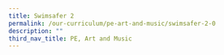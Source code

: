 ```yaml
---
title: Swimsafer 2
permalink: /our-curriculum/pe-art-and-music/swimsafer-2-0
description: ""
third_nav_title: PE, Art and Music
---
```


